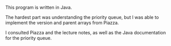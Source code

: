This program is written in Java.

The hardest part was understanding the priority queue, but I was able to implement the version and parent arrays from Piazza.

I consulted Piazza and the lecture notes, as well as the Java documentation for the priority queue.